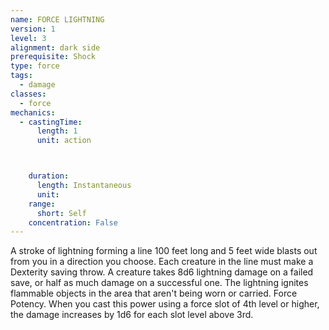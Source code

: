```yaml
---
name: FORCE LIGHTNING
version: 1
level: 3
alignment: dark side
prerequisite: Shock
type: force
tags:
  - damage
classes:
  - force
mechanics:
  - castingTime:
      length: 1
      unit: action



    duration:
      length: Instantaneous
      unit: 
    range:
      short: Self
    concentration: False
---
```

A stroke of lightning forming a line 100 feet long and
5 feet wide blasts out from you in a direction you
choose. Each creature in the line must make a
Dexterity saving throw. A creature takes 8d6 lightning
damage on a failed save, or half as much damage on a
successful one.
The lightning ignites flammable objects in the area
that aren't being worn or carried.
Force Potency. When you cast this power using a
force slot of 4th level or higher, the damage increases
by 1d6 for each slot level above 3rd.

    